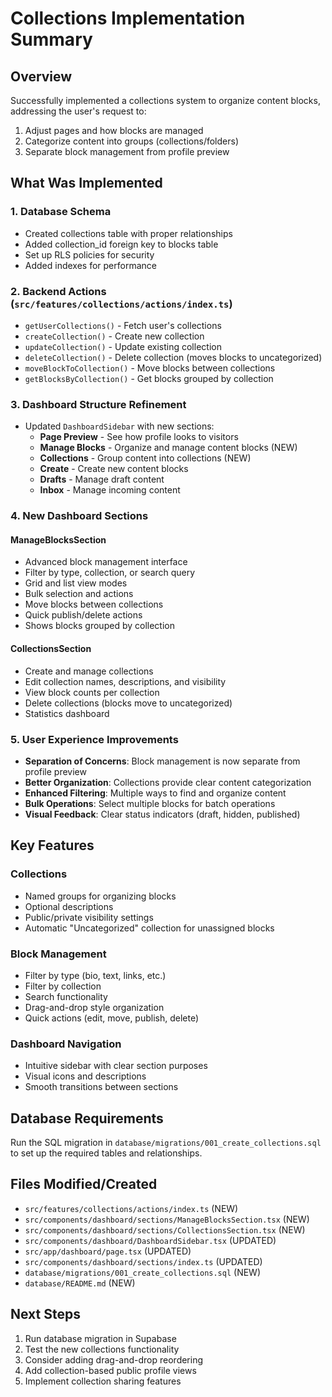 # Collections Implementation Summary

## Overview

Successfully implemented a collections system to organize content blocks, addressing the user's request to:

1. Adjust pages and how blocks are managed
2. Categorize content into groups (collections/folders)
3. Separate block management from profile preview

## What Was Implemented

### 1. Database Schema

- Created collections table with proper relationships
- Added collection_id foreign key to blocks table
- Set up RLS policies for security
- Added indexes for performance

### 2. Backend Actions (`src/features/collections/actions/index.ts`)

- `getUserCollections()` - Fetch user's collections
- `createCollection()` - Create new collection
- `updateCollection()` - Update existing collection
- `deleteCollection()` - Delete collection (moves blocks to uncategorized)
- `moveBlockToCollection()` - Move blocks between collections
- `getBlocksByCollection()` - Get blocks grouped by collection

### 3. Dashboard Structure Refinement

- Updated `DashboardSidebar` with new sections:
  - **Page Preview** - See how profile looks to visitors
  - **Manage Blocks** - Organize and manage content blocks (NEW)
  - **Collections** - Group content into collections (NEW)
  - **Create** - Create new content blocks
  - **Drafts** - Manage draft content
  - **Inbox** - Manage incoming content

### 4. New Dashboard Sections

#### ManageBlocksSection

- Advanced block management interface
- Filter by type, collection, or search query
- Grid and list view modes
- Bulk selection and actions
- Move blocks between collections
- Quick publish/delete actions
- Shows blocks grouped by collection

#### CollectionsSection

- Create and manage collections
- Edit collection names, descriptions, and visibility
- View block counts per collection
- Delete collections (blocks move to uncategorized)
- Statistics dashboard

### 5. User Experience Improvements

- **Separation of Concerns**: Block management is now separate from profile preview
- **Better Organization**: Collections provide clear content categorization
- **Enhanced Filtering**: Multiple ways to find and organize content
- **Bulk Operations**: Select multiple blocks for batch operations
- **Visual Feedback**: Clear status indicators (draft, hidden, published)

## Key Features

### Collections

- Named groups for organizing blocks
- Optional descriptions
- Public/private visibility settings
- Automatic "Uncategorized" collection for unassigned blocks

### Block Management

- Filter by type (bio, text, links, etc.)
- Filter by collection
- Search functionality
- Drag-and-drop style organization
- Quick actions (edit, move, publish, delete)

### Dashboard Navigation

- Intuitive sidebar with clear section purposes
- Visual icons and descriptions
- Smooth transitions between sections

## Database Requirements

Run the SQL migration in `database/migrations/001_create_collections.sql` to set up the required tables and relationships.

## Files Modified/Created

- `src/features/collections/actions/index.ts` (NEW)
- `src/components/dashboard/sections/ManageBlocksSection.tsx` (NEW)
- `src/components/dashboard/sections/CollectionsSection.tsx` (NEW)
- `src/components/dashboard/DashboardSidebar.tsx` (UPDATED)
- `src/app/dashboard/page.tsx` (UPDATED)
- `src/components/dashboard/sections/index.ts` (UPDATED)
- `database/migrations/001_create_collections.sql` (NEW)
- `database/README.md` (NEW)

## Next Steps

1. Run database migration in Supabase
2. Test the new collections functionality
3. Consider adding drag-and-drop reordering
4. Add collection-based public profile views
5. Implement collection sharing features
